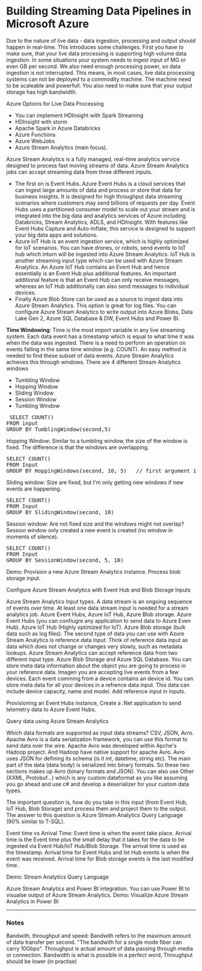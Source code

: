 <h1> Building Streaming Data Pipelines in Microsoft Azure </h1>


<p> Due to the nature of live data - data ingestion, processing and output should happen in real-time. This introduces some challenges. First you have to make sure, that your live data processing is supporting
high volume data ingestion. In some situations your system needs to ingest input of MG or even GB per second. We 
also need enough processing power, so data ingestion is not interrupted. This means, in most cases, live data
processing systems can not be deployed to a commodity machine. The machine need to be scaleable and powerfull. You
also need to make sure that your output storage has high bandwidth. </p>

<p> Azure Options for Live Data Processing </p>
<ul> 
  <li> You can implement HDInsight with Spark Streaming </li>
  <li> HDInsight with storm </li>
  <li> Apache Spark in Azure Databricks </li>
  <li> Azure Functions </li>
  <li> Azure WebJobs </li>
  <li> Azure Stream Analytics (main focus). </li> 
</ul>

<p> Azure Stream Analytics is a fully managed, real-time analytics service designed to process fast moving streams
of data. Azure Stream Analytics jobs can accept streaming data from three different inputs. <ul>
  <li>The first on is Event Hubs.  Azure Event Hubs is a cloud services that can ingest large amounts of data and process or store that data for business insights.  
    It is designed for high throughput data streaming scenarios where customers may send billions of requests per day. Event Hubs uses a partitioned consumer model to scale out your stream and is integrated into the big data and analytics services of Azure including Databricks, Stream Analytics, ADLS, and HDInsight. With features like Event Hubs Capture and Auto-Inflate, this service is designed to support your big data apps and solutions.</li>
  <li>  Azure IoT Hub is an event ingestion service, which is highly optimized for IoT scenarios.
You can have drones, or robots, send events to IoT hub which inturn will be ingested into Azure Stream Analytics. IoT Hub is another streaming input type which can be used with Azure Stream Analytics. An Azure IoT Hub contains an Event Hub and hence essentially is an Event Hub plus additional features. An important additional feature is that an Event Hub can only receive messages, whereas an IoT Hub additionally can also send messages to individual devices. 
  </li>
<li> Finally Azure Blob Store can be used as a source to ingest data into Azure Stream Analytics. This option is great
for log files. You can configure Azure Stream Analytics to write output into Azure Blobs, Data Lake Gen 2, Azure SQL
  Database & DW, Event Hubs and Power BI. </li>
  </ul>


<p> <b>Time Windowing</b>: Time is the most import variable in any live streaming system. Each data event has a timestamp
which is equal to what time it was when the data was ingested. There is a need to perform an operation on events 
falling in the same time window (e.g. COUNT). An easy method is needed to find these subset of data events.
Azure Stream Analytics achieves this through windows. There are 4 different Stream Analytics windows </p>
<ul>
  <li>Tumbling Window </li>
  <li> Hopping Window </li>
  <li>Sliding Window </li>
  <li>Session Window </li>
  <li>Tumbling Window </li>
</ul>

<pre> SELECT COUNT()
FROM input
GROUP BY TumblingWindow(second,5) 
</pre>

<p> Hopping Window: Similar to a tumbling window, the size of the window is fixed. The difference is that the
windows are overlapping. 

<pre>
SELECT COUNT()
FROM Input
GROUP BY HoppingWindows(second, 10, 5)   // first argument is unit of time, second is the size of the window, the third is the hopping size (overlaps by 5 seconds)
</pre>

<p> Sliding window: Size are fixed, but I'm only getting new windows if new events are happening. 
<pre>
SELECT COUNT()
FROM Input
GROUP BY SlidingWindow(second, 10)
</pre>


<p> Session window: Are not fixed size and the windows might not overlap? Session window only created a new event is created (no window in moments of silence). </p>
<pre>
SELECT COUNT()
FROM Input
GROUP BY SessionWindow(second, 5, 10)
</pre>

<p> Demo: Provision a new Azure Stream Analytics instance. Process blob storage input. </p>

<p> Configure Azure Stream Analytics with Event Hub and Blob Storage Inputs </p>

<p> Azure Stream Analytics Input types. A data stream is an ongoing sequence of events over time. At least one data stream input is needed for a stream analytics job.
Azure Event Hubs, Azure IoT Hub, Azure Blob storage. Azure Event Hubs (you can confiugre any application to send data to Azure Even Hub). Azure IoT Hub (Highly optimized for IoT).
Azure Blob storage (bulk data such as log files). The second type of data you can use with Azure Stream Analytics is reference data input. Think of reference data input as data which does not
change or changes very slowly, such as metadata lookups. Azure Stream Analytics can accept reference data from two different input type. Azure Blob Storage and Azure SQL Database. You can store
meta data information about the object you are going to process in your reference data. Imagen you are accepting live events from a few devices. Each event comming from a device contains an device id. 
You can store meta data for all your devices in a refrence data input. This data can include device capacity, name and model. Add reference input in inputs. </p>

<p> Provisioning an Event Hubs instance, Create a .Net application to send telemetry data to Azure Event Hubs. </p>


<p> Query data using Azure Stream Analytics </p>

<p> Which data formats are supported as input data streams? CSV, JSON, Avro. Apache Avro is a data serialization framework, you can use this format to send data over the wire. Apache Avro was developed
within Apche's Hadoop project. And Hadoop have native support for apache Avro. Avro uses JSON for defining its schema (is it int, datetime, string etc). The main part of the data (data body) is
serialized into binary formats. So these two sections makes up Avro (binary formats and JSON). You can also use Other (XXML, Protobuf...) which is any custom dataformat as you like assuming you go
ahead and use c# and develop a deserializer for your custom data types. </p>

<p> The important question is, how do you take in this input (from Event Hub, IoT Hub, Blob Storage) and process them and project them to the output. The answer to this question is 
Azure Stream Analytics Query Language (90% similar to T-SQL). </p>

<p> Event time vs Arrival Time: Event time is when the event take place. Arrival time is the Event time plus the small delay that it takes for the data to be ingested via Event Hub/IoT Hub/Blob Storage. The arrival time
is used as the timestamp. Arrival time for Event Hubs and Iot Hub events is when the event was received. Arrival time for Blob storage events is the last modified time. </p> 

<p> Demo: Stream Analytics Query Language </p>

<p> Azure Stream Analytics and Power BI integration. You can use Power BI to visualse output of Azure Stream Analytics. Demo: Visualize Azure Stream Analytics in Power BI </p>




---

<h3> Notes </h3>

<p> Bandwith, throughput and speed: Bandwith refers to the maximum amount of data transfer per second. "The bandwith
for a single mode fiber can carry 10Gbps". Throughput is actual amount of data passing through media or connection.
Bandwidth is what is possible in a perfect word, Throughput should be lower (in practise)
